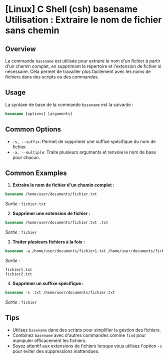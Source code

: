 # [Linux] C Shell (csh) basename Utilisation : Extraire le nom de fichier sans chemin

## Overview
La commande `basename` est utilisée pour extraire le nom d'un fichier à partir d'un chemin complet, en supprimant le répertoire et l'extension de fichier si nécessaire. Cela permet de travailler plus facilement avec les noms de fichiers dans des scripts ou des commandes.

## Usage
La syntaxe de base de la commande `basename` est la suivante :

```csh
basename [options] [arguments]
```

## Common Options
- `-s, --suffix`: Permet de supprimer une suffixe spécifique du nom de fichier.
- `-a, --multiple`: Traite plusieurs arguments et renvoie le nom de base pour chacun.

## Common Examples

1. **Extraire le nom de fichier d'un chemin complet :**

```csh
basename /home/user/documents/fichier.txt
```
*Sortie :* `fichier.txt`

2. **Supprimer une extension de fichier :**

```csh
basename /home/user/documents/fichier.txt .txt
```
*Sortie :* `fichier`

3. **Traiter plusieurs fichiers à la fois :**

```csh
basename -a /home/user/documents/fichier1.txt /home/user/documents/fichier2.txt
```
*Sortie :* 
```
fichier1.txt
fichier2.txt
```

4. **Supprimer un suffixe spécifique :**

```csh
basename -s .txt /home/user/documents/fichier.txt
```
*Sortie :* `fichier`

## Tips
- Utilisez `basename` dans des scripts pour simplifier la gestion des fichiers.
- Combinez `basename` avec d'autres commandes comme `find` pour manipuler efficacement les fichiers.
- Soyez attentif aux extensions de fichiers lorsque vous utilisez l'option `-s` pour éviter des suppressions inattendues.